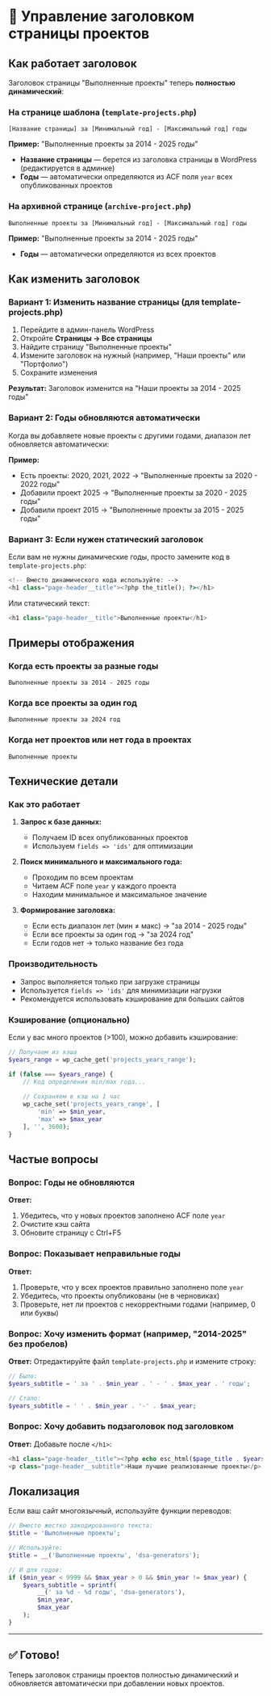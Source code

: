 # 📝 Управление заголовком страницы проектов

## Как работает заголовок

Заголовок страницы "Выполненные проекты" теперь **полностью динамический**:

### На странице шаблона (`template-projects.php`)

```
[Название страницы] за [Минимальный год] - [Максимальный год] годы
```

**Пример:** "Выполненные проекты за 2014 - 2025 годы"

- **Название страницы** — берется из заголовка страницы в WordPress (редактируется в админке)
- **Годы** — автоматически определяются из ACF поля `year` всех опубликованных проектов

### На архивной странице (`archive-project.php`)

```
Выполненные проекты за [Минимальный год] - [Максимальный год] годы
```

**Пример:** "Выполненные проекты за 2014 - 2025 годы"

- **Годы** — автоматически определяются из всех проектов

## Как изменить заголовок

### Вариант 1: Изменить название страницы (для template-projects.php)

1. Перейдите в админ-панель WordPress
2. Откройте **Страницы → Все страницы**
3. Найдите страницу "Выполненные проекты"
4. Измените заголовок на нужный (например, "Наши проекты" или "Портфолио")
5. Сохраните изменения

**Результат:** Заголовок изменится на "Наши проекты за 2014 - 2025 годы"

### Вариант 2: Годы обновляются автоматически

Когда вы добавляете новые проекты с другими годами, диапазон лет обновляется автоматически:

**Пример:**
- Есть проекты: 2020, 2021, 2022 → "Выполненные проекты за 2020 - 2022 годы"
- Добавили проект 2025 → "Выполненные проекты за 2020 - 2025 годы"
- Добавили проект 2015 → "Выполненные проекты за 2015 - 2025 годы"

### Вариант 3: Если нужен статический заголовок

Если вам не нужны динамические годы, просто замените код в `template-projects.php`:

```php
<!-- Вместо динамического кода используйте: -->
<h1 class="page-header__title"><?php the_title(); ?></h1>
```

Или статический текст:

```php
<h1 class="page-header__title">Выполненные проекты</h1>
```

## Примеры отображения

### Когда есть проекты за разные годы

```
Выполненные проекты за 2014 - 2025 годы
```

### Когда все проекты за один год

```
Выполненные проекты за 2024 год
```

### Когда нет проектов или нет года в проектах

```
Выполненные проекты
```

## Технические детали

### Как это работает

1. **Запрос к базе данных:**
   - Получаем ID всех опубликованных проектов
   - Используем `fields => 'ids'` для оптимизации

2. **Поиск минимального и максимального года:**
   - Проходим по всем проектам
   - Читаем ACF поле `year` у каждого проекта
   - Находим минимальное и максимальное значение

3. **Формирование заголовка:**
   - Если есть диапазон лет (мин ≠ макс) → "за 2014 - 2025 годы"
   - Если все проекты за один год → "за 2024 год"
   - Если годов нет → только название без года

### Производительность

- Запрос выполняется только при загрузке страницы
- Используется `fields => 'ids'` для минимизации нагрузки
- Рекомендуется использовать кэширование для больших сайтов

### Кэширование (опционально)

Если у вас много проектов (>100), можно добавить кэширование:

```php
// Получаем из кэша
$years_range = wp_cache_get('projects_years_range');

if (false === $years_range) {
    // Код определения min/max года...
    
    // Сохраняем в кэш на 1 час
    wp_cache_set('projects_years_range', [
        'min' => $min_year,
        'max' => $max_year
    ], '', 3600);
}
```

## Частые вопросы

### Вопрос: Годы не обновляются

**Ответ:** 
1. Убедитесь, что у новых проектов заполнено ACF поле `year`
2. Очистите кэш сайта
3. Обновите страницу с Ctrl+F5

### Вопрос: Показывает неправильные годы

**Ответ:**
1. Проверьте, что у всех проектов правильно заполнено поле `year`
2. Убедитесь, что проекты опубликованы (не в черновиках)
3. Проверьте, нет ли проектов с некорректными годами (например, 0 или буквы)

### Вопрос: Хочу изменить формат (например, "2014-2025" без пробелов)

**Ответ:**
Отредактируйте файл `template-projects.php` и измените строку:

```php
// Было:
$years_subtitle = ' за ' . $min_year . ' - ' . $max_year . ' годы';

// Стало:
$years_subtitle = ' ' . $min_year . '-' . $max_year;
```

### Вопрос: Хочу добавить подзаголовок под заголовком

**Ответ:**
Добавьте после `</h1>`:

```php
<h1 class="page-header__title"><?php echo esc_html($page_title . $years_subtitle); ?></h1>
<p class="page-header__subtitle">Наши лучшие реализованные проекты</p>
```

## Локализация

Если ваш сайт многоязычный, используйте функции переводов:

```php
// Вместо жестко закодированного текста:
$title = 'Выполненные проекты';

// Используйте:
$title = __('Выполненные проекты', 'dsa-generators');

// И для годов:
if ($min_year < 9999 && $max_year > 0 && $min_year != $max_year) {
    $years_subtitle = sprintf(
        __(' за %d - %d годы', 'dsa-generators'),
        $min_year,
        $max_year
    );
}
```

---

## ✅ Готово!

Теперь заголовок страницы проектов полностью динамический и обновляется автоматически при добавлении новых проектов.
